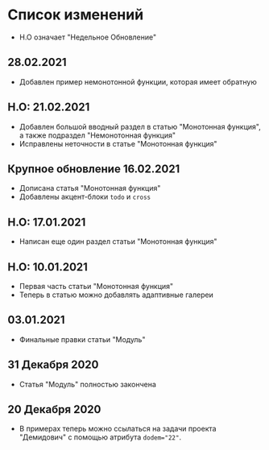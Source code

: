 # Список изменений

- Н.О означает "Недельное Обновление"

## 28.02.2021

- Добавлен пример немонотонной функции, которая имеет обратную

## Н.О: 21.02.2021

- Добавлен большой вводный раздел в статью "Монотонная функция", а также подраздел "Немонотонная функция"
- Исправлены неточности в статье "Монотонная функция"

## Крупное обновление 16.02.2021

- Дописана статья "Монотонная функция"
- Добавлены акцент-блоки `todo` и `cross`

## Н.О: 17.01.2021

- Написан еще один раздел статьи "Монотонная функция"

## Н.О: 10.01.2021

- Первая часть статьи "Монотонная функция"
- Теперь в статью можно добавлять адаптивные галереи

## 03.01.2021

- Финальные правки статьи "Модуль"

## 31 Декабря 2020

- Статья "Модуль" полностью закончена

## 20 Декабря 2020

- В примерах теперь можно ссылаться на задачи проекта "Демидович" с помощью атрибута `dodem="22"`.